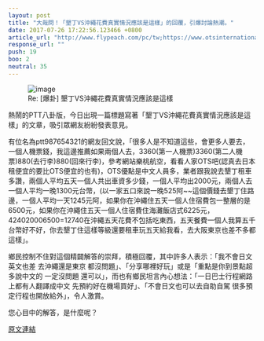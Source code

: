 ```yaml
---
layout: post
title: "大哉問！「墾丁VS沖繩花費真實情況應該是這樣」的回覆，引爆討論熱潮。"
date: 2017-07-26 17:22:56.123466 +0800
article_url: "http://www.flypeach.com/pc/tw;https://www.otsinternational.jp/otsrentacar/cn/;http://i.imgur.com/fldTHqJ.png;http://i.imgur.com/hAUwG2E.png;http://www.jalan.net/ikisaki/map/okinawa/;https://goo.gl/J2W1nY;http://cdn.jalan.jp/jalan/images/pictL/Y8/Y336038/Y336038010.jpg;http://cdn.jalan.jp/jalan/images/pictL/Y8/Y336038/Y336038006.jpg;http://cdn.jalan.jp/jalan/images/pictL/Y8/Y336038/Y336038004.jpg;http://cdn.jalan.jp/jalan/images/pictL/Y8/Y336038/Y336038008.jpg;https://goo.gl/qMKjem;https://goo.gl/f84KVk;http://cdn.jalan.jp/jalan/images/pictL/Y9/Y319219/Y319219670.jpg;http://cdn.jalan.jp/jalan/images/pictL/Y9/Y319219/Y319219725.jpg;http://cdn.jalan.jp/jalan/images/pictL/Y9/Y319219/Y319219718.jpg;http://cdn.jalan.jp/jalan/images/pictL/Y9/Y319219/Y319219642.jpg;http://cdn.jalan.jp/jalan/images/pictL/Y9/Y319219/Y319219507.jpg;https://www.kisebeachpalace.jp/img/rakuten/main_img.jpg"
response_url: ""
push: 19
boo: 2
neutral: 35
---
```


<figure>
<img src="http://i.imgur.com/fldTHqJ.png" alt="image">
<figcaption>
Re: [爆卦] 墾丁VS沖繩花費真實情況應該是這樣
</figcaption>
</figure>

熱鬧的PTT八卦版，今日出現一篇標題寫著「墾丁VS沖繩花費真實情況應該是這樣」的文章，吸引眾網友紛紛發表意見。

有位名為ptt987654321的網友回文說，「很多人是不知道這些，會更多人要去，一個人機票錢，我這邊推薦如果兩個人去，3360(第一人機票)3360(第二人機票)880(去行李)880(回來行李)，參考網站樂桃航空，看看人家OTS吧(認真去日本租便宜的要比OTS便宜的也有)，OTS優點是中文人員多，業者跟我說去墾丁租車多讚，兩個人平均五天一個人共出車資多少錢，一個人平均出2000元，兩個人去一個人平均一晚1300元台幣，(以一家五口來說一晚525阿~~這個價錢去墾丁住路邊，一個人平均一天1245元阿，如果你在沖繩住五天一個人住宿費包一整層的是6500元，如果你在沖繩住五天一個人住宿費住海灘飯店式6225元，424020006500=12740在沖繩五天花費不包括吃東西，五天餐費一個人我算五千台幣好不好，你去墾丁住這樣等級還要租車玩五天給我看，去大阪東京也差不多都這樣」。

鄉民控制不住對這個精闢解答的崇拜，積極回覆，其中許多人表示：「我不會日文 英文也差 去沖繩還是東京 都沒問題」、「分享哪裡好玩」或是「重點是你到景點超多說中文的 一定沒問題 還可以」，而也有鄉民坦言內心想法：「一日巴士行程網路上都有人翻譯成中文 先預約好在機場買好」、「不會日文也可以去自助自駕 很多預定行程也開放給外」，令人激賞。

您心目中的解答，是什麼呢？

<a href = "https://www.ptt.cc/bbs/Gossiping/M.1501053954.A.EA9.html">原文連結</a>


